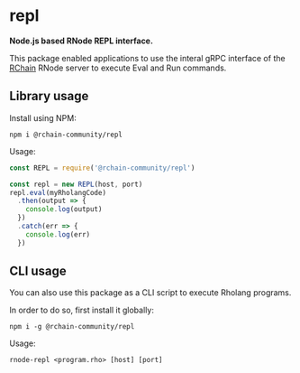 # repl

**Node.js based RNode REPL interface.**

This package enabled applications to use the interal gRPC interface of the
[RChain](http://rchain.coop/) RNode server to execute Eval and Run commands.


## Library usage

Install using NPM:

```shell
npm i @rchain-community/repl
```

Usage:

```js
const REPL = require('@rchain-community/repl')

const repl = new REPL(host, port)
repl.eval(myRholangCode)
  .then(output => {
    console.log(output)
  })
  .catch(err => {
    console.log(err)
  })
```

## CLI usage

You can also use this package as a CLI script to execute Rholang programs.

In order to do so, first install it globally:

```shell
npm i -g @rchain-community/repl
```

Usage:

```shell
rnode-repl <program.rho> [host] [port]
```
